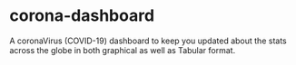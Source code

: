 # corona-dashboard
A coronaVirus (COVID-19) dashboard to keep you updated about the stats across the globe in both graphical as well as Tabular format.
